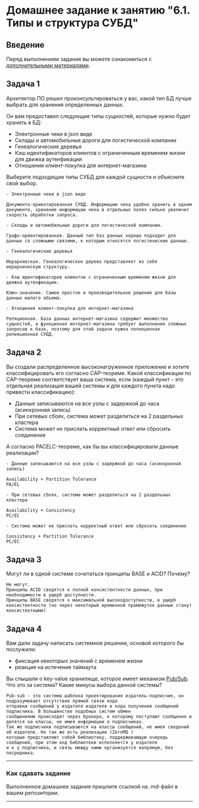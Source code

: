 # Домашнее задание к занятию "6.1. Типы и структура СУБД"

## Введение

Перед выполнением задания вы можете ознакомиться с 
[дополнительными материалами](https://github.com/netology-code/virt-homeworks/tree/master/additional/README.md).

## Задача 1

Архитектор ПО решил проконсультироваться у вас, какой тип БД 
лучше выбрать для хранения определенных данных.

Он вам предоставил следующие типы сущностей, которые нужно будет хранить в БД:

- Электронные чеки в json виде
- Склады и автомобильные дороги для логистической компании
- Генеалогические деревья
- Кэш идентификаторов клиентов с ограниченным временем жизни для движка аутенфикации
- Отношения клиент-покупка для интернет-магазина

Выберите подходящие типы СУБД для каждой сущности и объясните свой выбор.

```
- Электронные чеки в json виде 

Документо-ориентированная СУБД. Информацию чека удобно хранить в одном документе, хранение информации чека в отдельных полях сильно увеличит скорость обработки запроса.

- Склады и автомобильные дороги для логистической компании.

Графо-ориентированная. Данный тип баз данных хорошо подходит для данных со сложными связями, к которым относятся логистические данные.

- Генеалогические деревья

Иерархиеская. Генеалогическое дерево представляет из себя иерархическую структуру.

- Кэш идентификаторов клиентов с ограниченным временем жизни для движка аутенфикации.

Ключ-значение. Самое простое и производительное решение для базы данных малого объема.

- Отношения клиент-покупка для интернет-магазина

Реляционная. База данных интернет-магазина содержит множество сущностей, а функционал интернет-магазина требует выполнения сложных запросов к базе, поэтому для этой задачи нужна полноценная релияционная СУБД.  
```


## Задача 2

Вы создали распределенное высоконагруженное приложение и хотите классифицировать его согласно 
CAP-теореме. Какой классификации по CAP-теореме соответствует ваша система, если 
(каждый пункт - это отдельная реализация вашей системы и для каждого пункта надо привести классификацию):

- Данные записываются на все узлы с задержкой до часа (асинхронная запись)
- При сетевых сбоях, система может разделиться на 2 раздельных кластера
- Система может не прислать корректный ответ или сбросить соединение

А согласно PACELC-теореме, как бы вы классифицировали данные реализации?

```
- Данные записываются на все узлы с задержкой до часа (асинхронная запись)

Availability + Partition Tolerance
PA/EL

- При сетевых сбоях, система может разделиться на 2 раздельных кластера

Availability + Consistency
PC/EC

- Система может не прислать корректный ответ или сбросить соединение

Consistency + Partition Tolerance
PC/EC
```

## Задача 3

Могут ли в одной системе сочетаться принципы BASE и ACID? Почему?

```
Не могут. 
Принципы ACID сводятся к полной консистентности данных, при необходимости в ущерб доступности.
Принципы BASE сводятся к максимальной высокодоступности, в ущерб консистентности (но через некоторый временной промежуток данные станут консистентными)
```

## Задача 4

Вам дали задачу написать системное решение, основой которого бы послужили:

- фиксация некоторых значений с временем жизни
- реакция на истечение таймаута

Вы слышали о key-value хранилище, которое имеет механизм [Pub/Sub](https://habr.com/ru/post/278237/). 
Что это за система? Какие минусы выбора данной системы?

```
Pub-sub - это система шаблона проектирования издатель-подписчик, он подразумевает отсутствие прямой связи кода  
отправки сообщений у издателя издателя и кода получения сообщений подписчика. В большинстве подобных систем обмен   
сообщениями происходит через брокера, к которому поступают сообщения и делятся на классы, не имея информации о подписчиках.   
Так же подписчики подписываются на классы сообщений, не имея сведений об издателе. Но так же есть реализации (ZeroMQ )   
которые представляют собой библиотеку, поддерживающую очередь сообщений, при этом код библиотеки исполняется у издателя   
и к у подписчика, и связь между ними организуется напрямую, без посредника.
```
---

### Как cдавать задание

Выполненное домашнее задание пришлите ссылкой на .md-файл в вашем репозитории.

---
